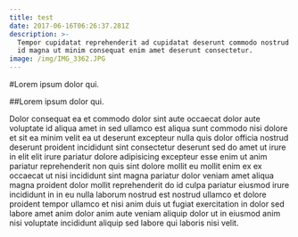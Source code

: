 ```yaml
---
title: test
date: 2017-06-16T06:26:37.281Z
description: >-
  Tempor cupidatat reprehenderit ad cupidatat deserunt commodo nostrud commodo
  id magna ut minim consequat enim amet deserunt consectetur.
image: /img/IMG_3362.JPG
---
```

\#Lorem ipsum dolor qui.

\##Lorem ipsum dolor qui.

Dolor consequat ea et commodo dolor sint aute occaecat dolor aute voluptate id aliqua amet in sed ullamco est aliqua sunt commodo nisi dolore et sit ea minim velit ea ut deserunt excepteur nulla quis dolor officia nostrud deserunt proident incididunt sint consectetur deserunt sed do amet ut irure in elit elit irure pariatur dolore adipisicing excepteur esse enim ut anim pariatur reprehenderit non quis sint dolore mollit eu mollit enim ex ex occaecat ut nisi incididunt sint magna pariatur dolor veniam amet aliqua magna proident dolor mollit reprehenderit do id culpa pariatur eiusmod irure incididunt in in eu nulla laborum nostrud est nostrud ullamco et dolore proident tempor ullamco et nisi anim duis ut fugiat exercitation in dolor sed labore amet anim dolor anim aute veniam aliquip dolor ut in eiusmod anim nisi voluptate incididunt aliquip sed labore qui laboris nisi velit.
